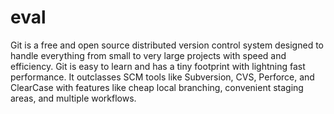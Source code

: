 # eval
Git is a free and open source distributed version control system designed 
to handle everything from small to very large projects with speed and efficiency.
Git is easy to learn and has a tiny footprint with lightning fast performance.
 It outclasses SCM tools like Subversion, CVS, Perforce, and ClearCase with features like cheap local branching,
 convenient staging areas, and multiple workflows.